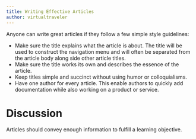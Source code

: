 ```yaml
---
title: Writing Effective Articles
author: virtualtraveler
---
```


Anyone can write great articles if they follow a few simple style guidelines:

* Make sure the title explains what the article is about. The title will be used to construct the navigation menu and will often be separated from the article body along side other article titles.
* Make sure the title works its own and describes the essence of the article.
* Keep titles simple and succinct without using humor or colloquialisms.  
* Have one author for every article. This enable authors to quickly add documentation while also working on a product or service.

# Discussion

Articles should convey enough information to fulfill a learning objective.
